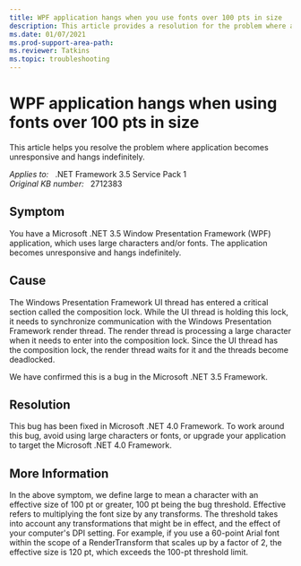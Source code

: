 ```yaml
---
title: WPF application hangs when you use fonts over 100 pts in size
description: This article provides a resolution for the problem where application becomes unresponsive and hangs indefinitely.
ms.date: 01/07/2021
ms.prod-support-area-path:
ms.reviewer: Tatkins
ms.topic: troubleshooting
---
```

# WPF application hangs when using fonts over 100 pts in size

This article helps you resolve the problem where application becomes unresponsive and hangs indefinitely.

_Applies to:_ &nbsp; .NET Framework 3.5 Service Pack 1  
_Original KB number:_ &nbsp; 2712383

## Symptom

You have a Microsoft .NET 3.5 Window Presentation Framework (WPF) application, which uses large characters and/or fonts. The application becomes unresponsive and hangs indefinitely.

## Cause

The Windows Presentation Framework UI thread has entered a critical section called the composition lock. While the UI thread is holding this lock, it needs to synchronize communication with the Windows Presentation Framework render thread. The render thread is processing a large character when it needs to enter into the composition lock. Since the UI thread has the composition lock, the render thread waits for it and the threads become deadlocked.

We have confirmed this is a bug in the Microsoft .NET 3.5 Framework.

## Resolution

This bug has been fixed in Microsoft .NET 4.0 Framework. To work around this bug, avoid using large characters or fonts, or upgrade your application to target the Microsoft .NET 4.0 Framework.

## More Information

In the above symptom, we define large to mean a character with an effective size of 100 pt or greater, 100 pt being the bug threshold. Effective refers to multiplying the font size by any transforms. The threshold takes into account any transformations that might be in effect, and the effect of your computer's DPI setting. For example, if you use a 60-point Arial font within the scope of a RenderTransform that scales up by a factor of 2, the effective size is 120 pt, which exceeds the 100-pt threshold limit.
